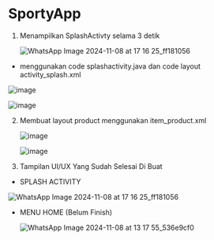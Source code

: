 # SportyApp

1. Menampilkan SplashActivty selama 3 detik

   ![WhatsApp Image 2024-11-08 at 17 16 25_ff181056](https://github.com/user-attachments/assets/8ef01311-36fa-40ae-883c-b760798586a7)

* menggunakan code splashactivity.java dan code layout activity_splash.xml

![image](https://github.com/user-attachments/assets/6d343a52-0a1e-482f-8da3-27dea016ff29)

![image](https://github.com/user-attachments/assets/f91d8673-f624-43e9-9b23-9045cb835d5a)

2. Membuat layout product menggunakan item_product.xml

   ![image](https://github.com/user-attachments/assets/bc6e3ce3-2d5b-436c-8e9b-42f2490b1be4)

   ![image](https://github.com/user-attachments/assets/cc7d5d5a-611b-47d1-b03f-4944262e5cd1)

3. Tampilan UI/UX Yang Sudah Selesai Di Buat

  * SPLASH ACTIVITY
    
  ![WhatsApp Image 2024-11-08 at 17 16 25_ff181056](https://github.com/user-attachments/assets/da69f0b5-4dbe-48cb-8216-03d37b204422)

 * MENU HOME (Belum Finish)
   
   ![WhatsApp Image 2024-11-08 at 13 17 55_536e9cf0](https://github.com/user-attachments/assets/3484957a-07d2-44c9-ae04-dfe35b10a4bd)
